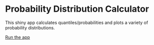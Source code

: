 # Probability Distribution Calculator

This shiny app calculates quantiles/probabilities and plots a variety of probability distributions.

[Run the app](https://jennynguyen.shinyapps.io/probability_distribution_calculator/)
